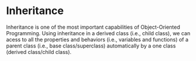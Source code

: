 # Inheritance
Inheritance is one of the most important capabilities of Object-Oriented Programming. 
Using inheritance in a derived class (i.e., child class), we can acess to all the properties and behaviors (i.e., variables and functions) of a parent class (i.e., base class/superclass) automatically by a one class (derived class/child class).
